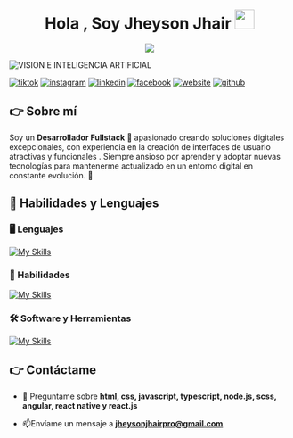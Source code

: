 <h1 align="center"><b>Hola , Soy Jheyson Jhair </b><img src="https://media.giphy.com/media/hvRJCLFzcasrR4ia7z/giphy.gif" width="35"></h1>
<!--  -->
<p align="center">
  <a href="https://github.com/DenverCoder1/readme-typing-svg">
    <img src="https://readme-typing-svg.herokuapp.com?font=Time+New+Roman&color=0ba58e&size=25&center=true&vCenter=true&width=720&height=20&lines=Programador+y+diseñador+Fullstack+Web+Developer+💻;Desarrollo+web+moderno+y+dinámico;Creación+de+aplicaciones+móviles+📱;Me+gusta+explorar+la+Inteligencia+Artificial+🤖;Apasionado+por+React,+Angular+y+Flutter+🚀.">
  </a>
</p>

![VISION E INTELIGENCIA ARTIFICIAL](https://res.cloudinary.com/dm2vlcipm/image/upload/v1740449754/GITHUB_pudtsa.png)

[![tiktok](https://img.shields.io/static/v1?label=&message=tiktok&color=ff0050&logo=tiktok&logoColor=white&style=for-the-badge)](https://www.tiktok.com/@jhair_jjaa)
[![instagram](https://img.shields.io/static/v1?label=&message=instagram&color=5B51D8&logo=instagram&logoColor=white&style=for-the-badge)](https://www.instagram.com/jheyson_jhair_aa/)
[![linkedin](https://img.shields.io/static/v1?label=&message=linkedin&color=0e76a8&logo=linkedin&logoColor=white&style=for-the-badge)](https://www.linkedin.com/in/jheysonjhairpro/)
[![facebook](https://img.shields.io/static/v1?label=&message=facebook&color=1877f2&logo=facebook&logoColor=white&style=for-the-badge)](https://www.facebook.com/JheysonJhair.AroneAngeles.2003)
[![website](https://img.shields.io/static/v1?label=&message=website&color=4CAF50&style=for-the-badge)](https://jheysonjhairpro.jhedgost.com/)
[![github](https://img.shields.io/static/v1?label=&message=github&color=171515&logo=github&logoColor=white&style=for-the-badge)](https://github.com/jheysonjhairpro)



## 👉 Sobre mí
Soy un **Desarrollador Fullstack** 🚀 apasionado creando soluciones digitales excepcionales, con experiencia en la creación de interfaces de usuario atractivas y funcionales . Siempre ansioso por aprender y adoptar nuevas tecnologías para mantenerme actualizado en un entorno digital en constante evolución. 💪


## 🚀 Habilidades y Lenguajes

### 🖥️ Lenguajes  
[![My Skills](https://skillicons.dev/icons?i=react,nextjs,angular,cpp,cs,dotnet,java,python,html,css,js,nodejs,electron,androidstudio&perline=8)](https://skillicons.dev)



### 🔧 Habilidades  
[![My Skills](https://skillicons.dev/icons?i=git,github,typescript,sass,tailwind,figma,bootstrap,sqlite,mysql&perline=7)](https://skillicons.dev)



### 🛠️ Software y Herramientas

[![My Skills](https://skillicons.dev/icons?i=pytorch,pycharm,vscode,visualstudio,pr,webstorm,rider&perline=6)](https://skillicons.dev)



## 👉 Contáctame


- 💬 Preguntame sobre **html, css, javascript, typescript, node.js, scss, angular, react native y react.js**

- 📫Envíame un mensaje a **jheysonjhairpro@gmail.com**
